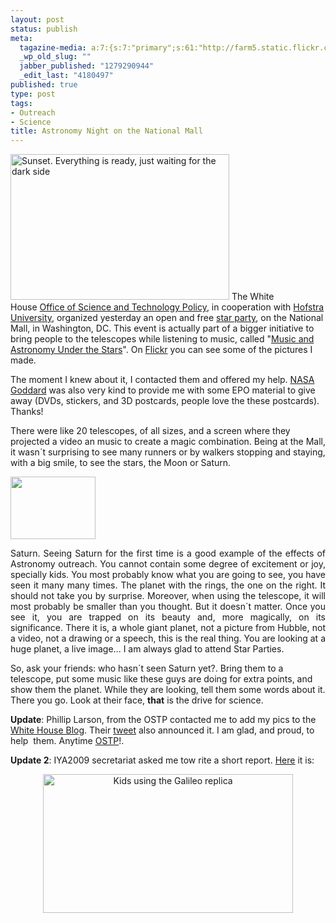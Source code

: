 ```yaml
--- 
layout: post
status: publish
meta: 
  tagazine-media: a:7:{s:7:"primary";s:61:"http://farm5.static.flickr.com/4095/4798621450_75f0e201f9.jpg";s:6:"images";a:3:{s:57:"http://nasonurb.files.wordpress.com/2010/07/picture-3.png";a:6:{s:8:"file_url";s:57:"http://nasonurb.files.wordpress.com/2010/07/picture-3.png";s:5:"width";s:3:"283";s:6:"height";s:3:"208";s:4:"type";s:5:"image";s:4:"area";s:5:"58864";s:9:"file_path";s:0:"";}s:61:"http://farm5.static.flickr.com/4095/4798621450_75f0e201f9.jpg";a:6:{s:8:"file_url";s:61:"http://farm5.static.flickr.com/4095/4798621450_75f0e201f9.jpg";s:5:"width";s:3:"500";s:6:"height";s:3:"333";s:4:"type";s:5:"image";s:4:"area";s:6:"166500";s:9:"file_path";s:0:"";}s:61:"http://farm5.static.flickr.com/4122/4797992161_1e4a785656.jpg";a:6:{s:8:"file_url";s:61:"http://farm5.static.flickr.com/4122/4797992161_1e4a785656.jpg";s:5:"width";s:3:"500";s:6:"height";s:3:"277";s:4:"type";s:5:"image";s:4:"area";s:6:"138500";s:9:"file_path";s:0:"";}}s:6:"videos";a:0:{}s:11:"image_count";s:1:"3";s:6:"author";s:7:"4180497";s:7:"blog_id";s:7:"8438084";s:9:"mod_stamp";s:19:"2010-07-24 20:19:32";}
  _wp_old_slug: ""
  jabber_published: "1279290944"
  _edit_last: "4180497"
published: true
type: post
tags: 
- Outreach
- Science
title: Astronomy Night on the National Mall
---
```

<p style="text-align:left;"><a title="Sunset. Everything is ready, just waiting for the dark side by brunosan, on Flickr" href="http://www.flickr.com/photos/nasonurb/4798621450/"><img class="aligncenter" src="http://farm5.static.flickr.com/4095/4798621450_75f0e201f9.jpg" alt="Sunset. Everything is ready, just waiting for the dark side" width="350" height="233" /></a>
The White House <a href="http://www.whitehouse.gov/ostp" target="_blank">Office of Science and Technology Policy</a>, in cooperation with <a href="http://www.hofstra.edu/home/index.html">Hofstra University</a>, organized yesterday an open and free <a href="http://www.whitehouse.gov/blog/2010/07/03/ostp-co-host-astronomy-night-national-mall">star party</a>, on the National Mall, in Washington, DC. This event is actually part of a bigger initiative to bring people to the telescopes while listening to music, called "<a href="Music and Astronomy Under the Stars">Music and Astronomy Under the Stars</a>". On <a href="http://www.flickr.com/photos/nasonurb/sets/72157624512599934/with/4798621450/">Flickr</a> you can see some of the pictures I made.</p>
<!--more-->The moment I knew about it, I contacted them and offered my help. <a href="http://www.nasa.gov/centers/goddard/home/index.html">NASA Goddard</a> was also very kind to provide me with some EPO material to give away (DVDs, stickers, and 3D postcards, people love the these postcards). Thanks!

There were like 20 telescopes, of all sizes, and a screen where they projected a video an music to create a magic combination. Being at the Mall, it wasn´t surprising to see many runners or by walkers stopping and staying, with a big smile, to see the stars, the Moon or Saturn.

<img class="alignright size-full wp-image-881" title="Picture 3" src="http://nasonurb.files.wordpress.com/2010/07/picture-3.png" alt="" width="136" height="100" />
<p style="text-align:justify;">Saturn. Seeing Saturn for the first time is a good example of the effects of Astronomy outreach. You cannot contain some degree of excitement or joy, specially kids. You most probably know what you are going to see, you have seen it many many times. The planet with the rings, the one on the right. It should not take you by surprise. Moreover, when using the telescope, it will most probably be smaller than you thought. But it doesn´t matter. Once you see it, you are trapped on its beauty and, more magically, on its significance. There it is, a whole giant planet, not a picture from Hubble, not a video, not a drawing or a speech, this is the real thing. You are looking at a huge planet, a live image... I am always glad to attend Star Parties.</p>
So, ask your friends: who hasn´t seen Saturn yet?. Bring them to a telescope, put some music like these guys are doing for extra points, and show them the planet. While they are looking, tell them some words about it. There you go. Look at their face, <strong>that</strong> is the drive for science.

<strong>Update</strong>: Phillip Larson, from the OSTP contacted me to add my pics to the <a href="http://www.whitehouse.gov/blog/2010/07/20/national-mall-opens-stargazers">White House Blog</a>. Their <a href="http://twitter.com/whitehouseostp/status/19280661769">tweet</a> also announced it. I am glad, and proud, to help  them. Anytime <a href="http://www.whitehouse.gov/administration/eop/ostp">OSTP</a>!.

<strong>Update 2</strong>: IYA2009 secretariat asked me tow rite a short report. <a href="http://astronomy2009.org/news/updates/989/">Here</a> it is:
<p style="text-align:center;"><a title="Kids using the Galileo replica by brunosan, on Flickr" href="http://www.flickr.com/photos/nasonurb/4797992161/"><img class="aligncenter" src="http://farm5.static.flickr.com/4122/4797992161_1e4a785656.jpg" alt="Kids using the Galileo replica" width="400" height="222" /></a></p>
